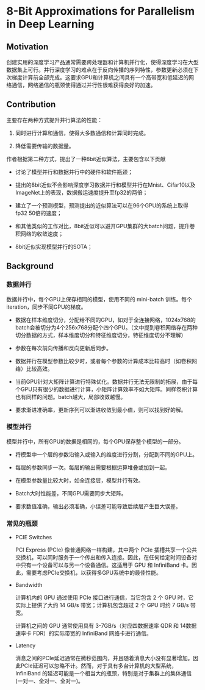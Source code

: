 # 8-Bit Approximations for Parallelism in Deep Learning

## Motivation

创建实用的深度学习产品通常需要跨处理器和计算机并行化，使得深度学习在大型数据集上可行。并行深度学习的难点在于反向传播的序列特性，参数更新必须在下次梯度计算前全部完成。这要求GPU和计算机之间具有一个高带宽和低延迟的网络通信，网络通信的瓶颈使得通过并行性很难获得良好的加速。

## Contribution

主要存在两种方式提升并行算法的性能：

1. 同时进行计算和通信，使得大多数通信和计算同时完成。

2. 降低需要传输的数据量。

作者根据第二种方式，提出了一种8bit近似算法，主要包含以下贡献

* 讨论了模型并行和数据并行中的硬件和软件瓶颈；

* 提出的8bit近似不会影响深度学习数据并行和模型并行在Mnist、Cifar10以及ImageNet上的表现，数据搬运速度提升至fp32的两倍；

* 建立了一个预测模型，预测提出的近似算法可以在96个GPU的系统上取得fp32 50倍的速度；

* 和其他类似的工作对比，8bit近似可以避开GPU集群的大batch问题，提升卷积网络的收敛速度；

* 8bit近似实现模型并行的SOTA；

## Background

### 数据并行

数据并行中，每个GPU上保存相同的模型，使用不同的 mini-batch 训练。每个iteration，同步不同GPU的梯度。

* 数据在样本维度切分，分配给不同的GPU，如对于全连接网络，1024x768的batch会被切分为4个256x768分配个四个GPU。（文中提到卷积网络存在两种切分数据的方式，样本维度切分和特征维度切分，特征维度切分不理解）

* 参数在每次前向传播和反向更新后同步。

* 数据并行在模型参数比较少时，或者每个参数的计算成本比较高时（如卷积网络）比较高效。

* 当前GPU针对大矩阵计算进行特殊优化。数据并行无法无限制的拓展，由于每个GPU只有很少的数据进行计算，小矩阵计算效率不如大矩阵。同样卷积计算也有同样的问题。batch越大，局部收敛越慢。

* 要求渐进准确率，更新序列可以渐进收敛到最小值，则可以找到好的解。

### 模型并行

模型并行中，所有GPU的数据是相同的，每个GPU保存整个模型的一部分。

* 将模型中一个层的参数沿输入或输入的维度进行分割，分配到不同的GPU上。

* 每层的参数同步一次。每层的输出需要根据运算堆叠或加到一起。

* 在模型参数量比较大时，如全连接层，模型并行有效。

* Batch大时性能差，不同GPU需要同步大矩阵。

* 要求数值准确，输出必须准确，小误差可能导致后续层产生巨大误差。

### 常见的瓶颈

* PCIE Switches

  PCI Express (PCIe) 像普通网络一样构建，其中两个 PCIe 插槽共享一个公共交换机，可以同时服务于一个传出和传入连接。因此，在任何给定时间设备对中只有一个设备可以与另一个设备通信。这适用于 GPU 和 InfiniBand 卡。因此，需要考虑PCIe交换机，以获得多GPU系统中的最佳性能。

* Bandwidth

  计算机内的 GPU 通过使用 PCIe 接口进行通信，当它包含 2 个 GPU 时，它实际上提供了大约 14 GB/s 带宽；计算机包含超过 2 个 GPU 时约 7 GB/s 带宽。

  计算机之间的 GPU 通常使用具有 3-7GB/s（对应四数据速率 QDR 和 14数据速率卡 FDR）的实际带宽的 InfiniBand 网络卡进行通信。

* Latency

  消息之间的PCIe延迟通常在微秒范围内，并且随着消息大小没有显著增加。因此PCIe延迟可以忽略不计。然而，对于具有多台计算机的大型系统，InfiniBand 的延迟可能是一个相当大的瓶颈，特别是对于集群上的集体通信(一对一、全对一、全对一)。